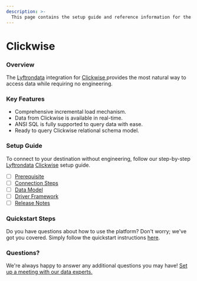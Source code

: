```yaml
---
description: >-
  This page contains the setup guide and reference information for the Clickwise source connector.
---
```


# Clickwise

### Overview

The [Lyftrondata](https://www.lyftrondata.com/) integration for [Clickwise](https://www.lyftrondata.com/integration/clickwise/)[ ](https://www.lyftrondata.com/integration/clickwise/)provides the most natural way to access data while requiring no engineering.

### Key Features

* Comprehensive incremental load mechanism.
* Data from Clickwise is available in real-time.&#x20;
* ANSI SQL is fully supported to query data with ease.
* Ready to query Clickwise relational schema model.

### Setup Guide

To connect to your destination without engineering, follow our step-by-step [Lyftrondata](https://www.lyftrondata.com/)  [Clickwise](https://www.lyftrondata.com/integration/clickwise/) setup guide.

* [ ] [Prerequisite](../../marketing-analytics/clickwise/prerequisite.md)
* [ ] [Connection Steps](../../marketing-analytics/clickwise/connection-steps.md)
* [ ] [Data Model](../../marketing-analytics/clickwise/data-model/)
* [ ] [Driver Framework](../../marketing-analytics/clickwise/driver-framework/)
* [ ] [Release Notes](../../marketing-analytics/clickwise/release-notes.md)

### Quickstart Steps

Do you have questions about how to use the platform? Don't worry; we've got you covered. Simply follow the quickstart instructions [here](../../../quickstart-steps.md).

### Questions? <a href="#questions" id="questions"></a>

We're always happy to answer any additional questions you may have! [Set up a meeting with our data experts.](https://www.lyftrondata.com/book-a-meeting/)

